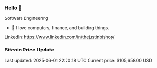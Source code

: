 ### Hello 🤙  

Software Engineering

- 🔭 I love computers, finance, and building things.
  
LinkedIn: https://www.linkedin.com/in/thejustinbishop/  



































































































































































































































































































































































































































































































































































































### Bitcoin Price Update
Last updated: 2025-06-01 22:20:18 UTC
Current price: $105,658.00 USD
